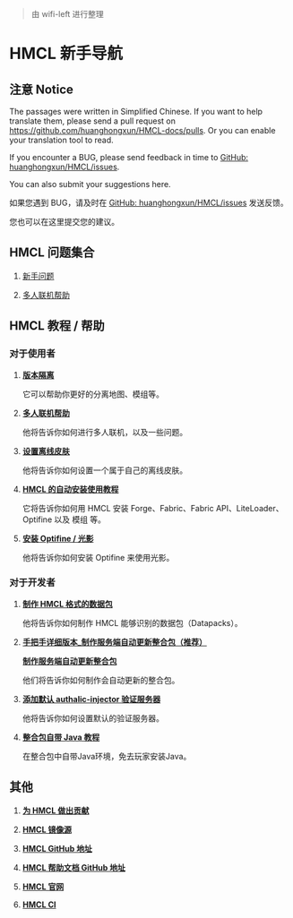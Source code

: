 > 由 wifi-left 进行整理

# HMCL 新手导航

## 注意 Notice

The passages were written in Simplified Chinese. If you want to help translate them, please send a pull request on https://github.com/huanghongxun/HMCL-docs/pulls. Or you can enable your translation tool to read.

If you encounter a BUG, please send feedback in time to [GitHub: huanghongxun/HMCL/issues](http://github.com/huanghongxun/HMCL/issues).

You can also submit your suggestions here.

如果您遇到 BUG，请及时在 [GitHub: huanghongxun/HMCL/issues](http://github.com/huanghongxun/HMCL/issues) 发送反馈。

您也可以在这里提交您的建议。

## HMCL **问题集合**

1. [新手问题](about-questions.md)

2. [多人联机帮助](multiplayer.md)

## HMCL 教程 / 帮助

### **对于使用者**

1. [**版本隔离**](Global-version-isolation.md)

   它可以帮助你更好的分离地图、模组等。

2. [**多人联机帮助**](multiplayer.md)

   他将告诉你如何进行多人联机，以及一些问题。

3. [**设置离线皮肤**](offline-skin.md)

   他将告诉你如何设置一个属于自己的离线皮肤。

4. [**HMCL 的自动安装使用教程**](auto-installing.md)

   它将告诉你如何用 HMCL 安装 Forge、Fabric、Fabric API、LiteLoader、Optifine 以及 模组 等。

5. [**安装 Optifine / 光影**](install_optifine.md)

   他将告诉你如何安装 Optifine 来使用光影。

### **对于开发者**

1. [**制作 HMCL 格式的数据包**](datapack.md)

   他将告诉你如何制作 HMCL 能够识别的数据包（Datapacks）。

2. [**手把手详细版本_制作服务端自动更新整合包（推荐）**](serverpack2.md)
 
   [**制作服务端自动更新整合包**](serverpack.md)

   他们将告诉你如何制作会自动更新的整合包。

3. [**添加默认 authalic-injector 验证服务器**](authlib-injector.md)

   他将告诉你如何设置默认的验证服务器。

4. [**整合包自带 Java 教程**](modpack_in_java.md)
   
   在整合包中自带Java环境，免去玩家安装Java。

## **其他**

1. [**为 HMCL 做出贡献**](contribution.md)

2. [**HMCL 镜像源**](https://gitee.com/Glavo/HMCL-Update#hello-minecraft-launcher-%E6%9B%B4%E6%96%B0%E5%88%86%E5%8F%91)

3. [**HMCL GitHub 地址**](http://github.com/huanghongxun/HMCL)

4. [**HMCL 帮助文档 GitHub 地址**](http://github.com/huanghongxun/HMCL-docs)

5. [**HMCL 官网**](http://hmcl.huangyuhui.net)

6. [**HMCL CI**](https://ci.huangyuhui.net/)

